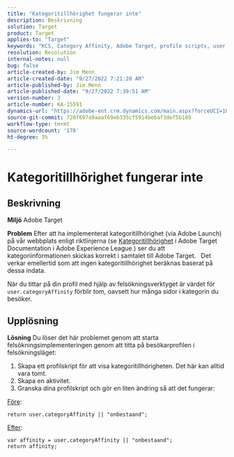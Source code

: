 ```yaml
---
title: "Kategoritillhörighet fungerar inte"
description: Beskrivning
solution: Target
product: Target
applies-to: "Target"
keywords: "KCS, Category Affinity, Adobe Target, profile scripts, user.categoryAffinity"
resolution: Resolution
internal-notes: null
bug: false
article-created-by: Jim Menn
article-created-date: "9/27/2022 7:21:28 AM"
article-published-by: Jim Menn
article-published-date: "9/27/2022 7:39:51 AM"
version-number: 3
article-number: KA-15591
dynamics-url: "https://adobe-ent.crm.dynamics.com/main.aspx?forceUCI=1&pagetype=entityrecord&etn=knowledgearticle&id=05ff4dfb-343e-ed11-9db1-0022480866ad"
source-git-commit: 720f697a9aaaf69eb335cf5914bebaf3def5b189
workflow-type: tm+mt
source-wordcount: '178'
ht-degree: 3%

---
```


# Kategoritillhörighet fungerar inte

## Beskrivning


<b>Miljö</b>
Adobe Target

<b>Problem</b>
Efter att ha implementerat kategoritillhörighet (via Adobe Launch) på vår webbplats enligt riktlinjerna (se [Kategoritillhörighet](https://docs.adobe.com/content/help/en/target/using/audiences/visitor-profiles/category-affinity.html "Klicka för att följa länken https://docs.adobe.com/content/help/en/target/using/audiences/visitor-profiles/category-affinity.html") i Adobe Target Documentation i Adobe Experience League.) ser du att kategoriinformationen skickas korrekt i samtalet till Adobe Target.
 
Det verkar emellertid som att ingen kategoritillhörighet beräknas baserat på dessa indata.

När du tittar på din profil med hjälp av felsökningsverktyget är värdet för `user.categoryAffinity` förblir tom, oavsett hur många sidor i kategorin du besöker.


## Upplösning


<b>Lösning</b>
Du löser det här problemet genom att starta felsökningsimplementeringen genom att titta på besökarprofilen i felsökningsläget:

1. Skapa ett profilskript för att visa kategoritillhörigheten. Det här kan alltid vara tomt.
2. Skapa en aktivitet.
3. Granska dina profilskript och gör en liten ändring så att det fungerar:


<u>Före</u>:


```
return user.categoryAffinity || "onbestaand";
```


<u>Efter</u>:


```
var affinity = user.categoryAffinity || "onbestaand";
return affinity;
```

